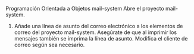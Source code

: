 
Programación Orientada a Objetos
mail-system
Abre el proyecto mail-system.
1. Añade una línea de asunto del correo electrónico a los elementos de correo del
proyecto mail-system. Asegúrate de que al imprimir los mensajes también se
imprima la línea de asunto. Modifica el cliente de correo según sea necesario.
